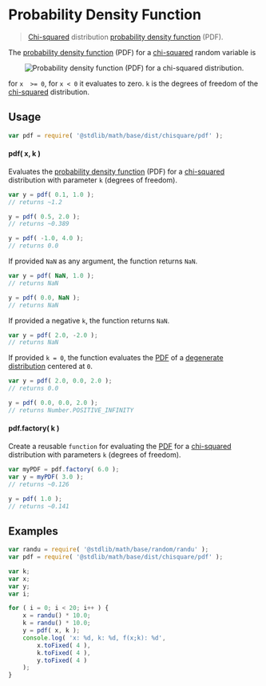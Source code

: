 # Probability Density Function

> [Chi-squared][chisquare] distribution [probability density function][pdf] (PDF).


<section class="intro">

The [probability density function][pdf] (PDF) for a [chi-squared][chisquare] random variable is

<!-- <equation class="equation" label="eq:pdf" align="center" raw="" alt="Probability density function (PDF) for a chi-squared distribution."> -->

<div class="equation" align="center" data-raw-text="" data-equation="eq:pdf">
    <img src="" alt="Probability density function (PDF) for a chi-squared distribution.">
    <br>
</div>

<!-- </equation> -->

for `x  >= 0`, for `x < 0` it evaluates to zero. `k` is the degrees of freedom of the [chi-squared][chisquare] distribution.

</section>

<!-- /.intro -->


<section class="usage">

## Usage

``` javascript
var pdf = require( '@stdlib/math/base/dist/chisquare/pdf' );
```

#### pdf( x, k )

Evaluates the [probability density function][pdf] (PDF) for a [chi-squared][chisquare] distribution with parameter `k` (degrees of freedom).

``` javascript
var y = pdf( 0.1, 1.0 );
// returns ~1.2

y = pdf( 0.5, 2.0 );
// returns ~0.389

y = pdf( -1.0, 4.0 );
// returns 0.0
```

If provided `NaN` as any argument, the function returns `NaN`.

``` javascript
var y = pdf( NaN, 1.0 );
// returns NaN

y = pdf( 0.0, NaN );
// returns NaN
```

If provided a negative `k`, the function returns `NaN`.

``` javascript
var y = pdf( 2.0, -2.0 );
// returns NaN
```

If provided `k = 0`, the function evaluates the [PDF][pdf] of a [degenerate distribution][degenerate-distribution] centered at `0`.

``` javascript
var y = pdf( 2.0, 0.0, 2.0 );
// returns 0.0

y = pdf( 0.0, 0.0, 2.0 );
// returns Number.POSITIVE_INFINITY
```

#### pdf.factory( k )

Create a reusable `function` for evaluating the [PDF][pdf] for a [chi-squared][chisquare] distribution with parameters `k` (degrees of freedom).

```javascript
var myPDF = pdf.factory( 6.0 );
var y = myPDF( 3.0 );
// returns ~0.126

y = pdf( 1.0 );
// returns ~0.141
```

</section>

<!-- /.usage -->


<section class="examples">

## Examples

``` javascript
var randu = require( '@stdlib/math/base/random/randu' );
var pdf = require( '@stdlib/math/base/dist/chisquare/pdf' );

var k;
var x;
var y;
var i;

for ( i = 0; i < 20; i++ ) {
    x = randu() * 10.0;
    k = randu() * 10.0;
    y = pdf( x, k );
    console.log( 'x: %d, k: %d, f(x;k): %d',
        x.toFixed( 4 ),
        k.toFixed( 4 ),
        y.toFixed( 4 )
    );
}
```

</section>

<!-- /.examples -->


<section class="links">

[chisquare]: https://en.wikipedia.org/wiki/Chi-squared_distribution
[degenerate-distribution]: https://en.wikipedia.org/wiki/Degenerate_distribution
[pdf]: https://en.wikipedia.org/wiki/Probability_density_function

</section>

<!-- /.links -->
